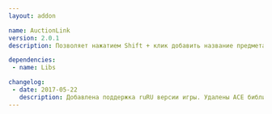 ```yaml
---
layout: addon

name: AuctionLink
version: 2.0.1
description: Позволяет нажатием Shift + клик добавить название предмета в окно поиска аукциона.

dependencies:
 - name: Libs

changelog:
 - date: 2017-05-22
   description: Добавлена поддержка ruRU версии игры. Удалены ACE библиотеки. Добавлена зависимость от !Libs.
---
```

